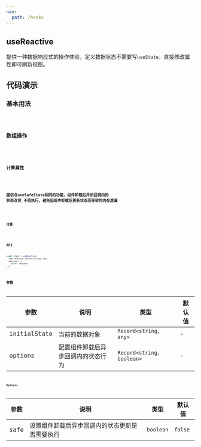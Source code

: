 ```yaml
---
nav:
  path: /hooks
---
```


## useReactive

提供一种数据响应式的操作体验，定义数据状态不需要写`useState`，直接修改属性即可刷新视图。

## 代码演示

### 基本用法

<code src="./demo/demo1.tsx" />

### 数组操作

<code src="./demo/demo2.tsx"  />

### 计算属性

<code src="./demo/demo3.tsx"  />

### 提供与useSafeState相同的功能，组件卸载后异步回调内的 状态改变 不再执行，避免因组件卸载后更新状态而导致的内存泄漏
<code src="./demo/demo5.tsx"/>

### 注意

<code src="./demo/demo4.tsx" />

## API

```js
const state = useReactive(
  initialState: Record<string, any>,
  options?: {
    safe?: boolean
  }
);
```

## 参数

| 参数         | 说明           | 类型                  | 默认值 |
|--------------|----------------|-----------------------|--------|
| initialState | 当前的数据对象 | `Record<string, any>` | -      |
| options | 配置组件卸载后异步回调内的状态行为    | `Record<string, boolean>`  | -            |

### Options

| 参数      | 说明                     | 类型      | 默认值  |
|-----------|--------------------------|-----------|---------|
| safe      | 设置组件卸载后异步回调内的状态更新是否需要执行                     | `boolean` | `false` |
